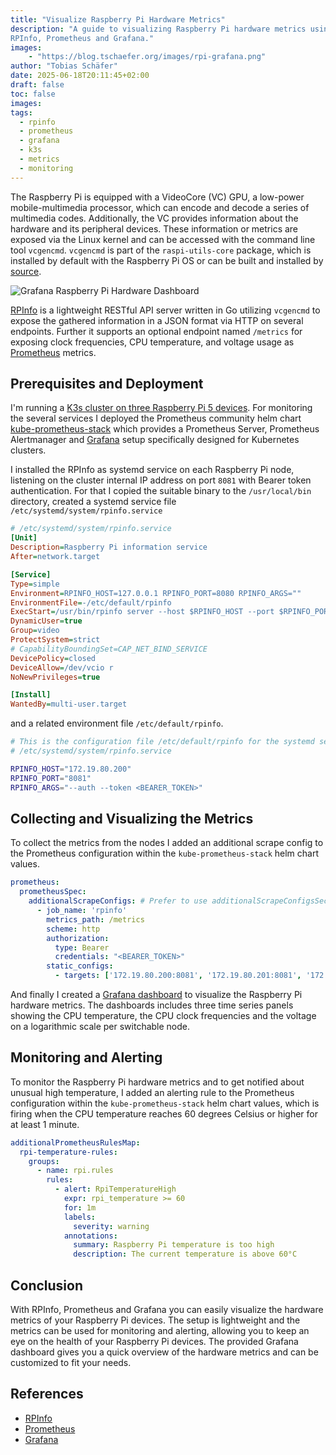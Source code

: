 ```yaml
---
title: "Visualize Raspberry Pi Hardware Metrics"
description: "A guide to visualizing Raspberry Pi hardware metrics using
RPInfo, Prometheus and Grafana."
images:
    - "https://blog.tschaefer.org/images/rpi-grafana.png"
author: "Tobias Schäfer"
date: 2025-06-18T20:11:45+02:00
draft: false
toc: false
images:
tags:
  - rpinfo
  - prometheus
  - grafana
  - k3s
  - metrics
  - monitoring
---
```


The Raspberry Pi is equipped with a VideoCore (VC) GPU, a low-power
mobile-multimedia processor, which can encode and decode a series of multimedia
codes. Additionally, the VC provides information about the hardware and its
peripheral devices.
These information or metrics are exposed via the Linux kernel and can be
accessed with the command line tool `vcgencmd`. `vcgencmd` is part of the
`raspi-utils-core` package, which is installed by default with the Raspberry Pi
OS or can be built and installed by
[source](https://github.com/raspberrypi/utils/tree/master/vcgencmd).

![Grafana Raspberry Pi Hardware Dashboard](/images/rpi-grafana.png)

[RPInfo](https://github.com/tschaefer/rpinfo) is a lightweight RESTful API
server written in Go utilizing `vcgencmd` to expose the gathered information in
a JSON format via HTTP on several endpoints. Further it supports an optional
endpoint named `/metrics` for exposing clock frequencies, CPU temperature,
and voltage usage as [Prometheus](https://prometheus.io) metrics.

## Prerequisites and Deployment

I'm running a [K3s cluster on three Raspberry Pi 5 devices](/posts/2025/05/07/traefik-k3s-ssh-and-inlets-step-up/).
For monitoring the several services I deployed the Prometheus community helm
chart [kube-prometheus-stack](https://github.com/prometheus-community/helm-charts/tree/main/charts/kube-prometheus-stack)
which provides a Prometheus Server, Prometheus Alertmanager and [Grafana](https://grafana.com)
setup specifically designed for Kubernetes clusters.

I installed the RPInfo as systemd service on each Raspberry Pi node, listening
on the cluster internal IP address on port `8081` with Bearer token
authentication. For that I copied the suitable binary to the `/usr/local/bin`
directory, created a systemd service file `/etc/systemd/system/rpinfo.service`

```ini
# /etc/systemd/system/rpinfo.service
[Unit]
Description=Raspberry Pi information service
After=network.target

[Service]
Type=simple
Environment=RPINFO_HOST=127.0.0.1 RPINFO_PORT=8080 RPINFO_ARGS=""
EnvironmentFile=-/etc/default/rpinfo
ExecStart=/usr/bin/rpinfo server --host $RPINFO_HOST --port $RPINFO_PORT $RPINFO_ARGS
DynamicUser=true
Group=video
ProtectSystem=strict
# CapabilityBoundingSet=CAP_NET_BIND_SERVICE
DevicePolicy=closed
DeviceAllow=/dev/vcio r
NoNewPrivileges=true

[Install]
WantedBy=multi-user.target
```

and a related environment file `/etc/default/rpinfo`.

```bash
# This is the configuration file /etc/default/rpinfo for the systemd service
# /etc/systemd/system/rpinfo.service

RPINFO_HOST="172.19.80.200"
RPINFO_PORT="8081"
RPINFO_ARGS="--auth --token <BEARER_TOKEN>"
```

## Collecting and Visualizing the Metrics

To collect the metrics from the nodes I added an additional scrape config to
the Prometheus configuration within the `kube-prometheus-stack` helm chart
values.

```yaml
prometheus:
  prometheusSpec:
    additionalScrapeConfigs: # Prefer to use additionalScrapeConfigsSecret
      - job_name: 'rpinfo'
        metrics_path: /metrics
        scheme: http
        authorization:
          type: Bearer
          credentials: "<BEARER_TOKEN>"
        static_configs:
          - targets: ['172.19.80.200:8081', '172.19.80.201:8081', '172.19.80.202:8081']
```

And finally I created a [Grafana dashboard](https://github.com/tschaefer/rpinfo/blob/main/contrib/grafana.json)
to visualize the Raspberry Pi hardware metrics. The dashboards includes three
time series panels showing the CPU temperature, the CPU clock frequencies and
the voltage on a logarithmic scale per switchable node.

## Monitoring and Alerting

To monitor the Raspberry Pi hardware metrics and to get notified about unusual
high temperature, I added an alerting rule to the Prometheus configuration
within the `kube-prometheus-stack` helm chart values, which is firing when the
CPU temperature reaches 60 degrees Celsius or higher for at least 1 minute.

```yaml
additionalPrometheusRulesMap:
  rpi-temperature-rules:
    groups:
      - name: rpi.rules
        rules:
          - alert: RpiTemperatureHigh
            expr: rpi_temperature >= 60
            for: 1m
            labels:
              severity: warning
            annotations:
              summary: Raspberry Pi temperature is too high
              description: The current temperature is above 60°C
```

## Conclusion

With RPInfo, Prometheus and Grafana you can easily visualize the hardware
metrics of your Raspberry Pi devices. The setup is lightweight and the metrics
can be used for monitoring and alerting, allowing you to keep an eye on the
health of your Raspberry Pi devices. The provided Grafana dashboard gives you a
quick overview of the hardware metrics and can be customized to fit your needs.

## References

- [RPInfo](https://github.com/tschaefer/rpinfo)
- [Prometheus](https://prometheus.io)
- [Grafana](https://grafana.com)
